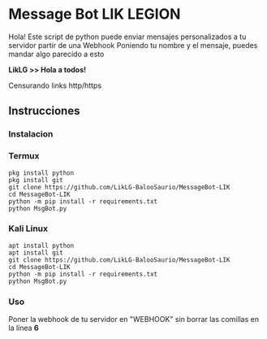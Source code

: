 # Message Bot LIK LEGION
Hola! Este script de python puede enviar mensajes personalizados a tu servidor partir de una Webhook
Poniendo tu nombre y el mensaje, puedes mandar algo parecido a esto

**LikLG >> Hola a todos!**

Censurando links http/https



## Instrucciones 


### Instalacion 


### Termux
    pkg install python
    pkg install git
    git clone https://github.com/LikLG-BalooSaurio/MessageBot-LIK
    cd MessageBot-LIK
    python -m pip install -r requirements.txt
    python MsgBot.py


### Kali Linux

    apt install python
    apt install git
    git clone https://github.com/LikLG-BalooSaurio/MessageBot-LIK
    cd MessageBot-LIK
    python -m pip install -r requirements.txt
    python MsgBot.py
    
### Uso
Poner la webhook de tu servidor en "WEBHOOK" sin borrar las comillas en la línea **6**
